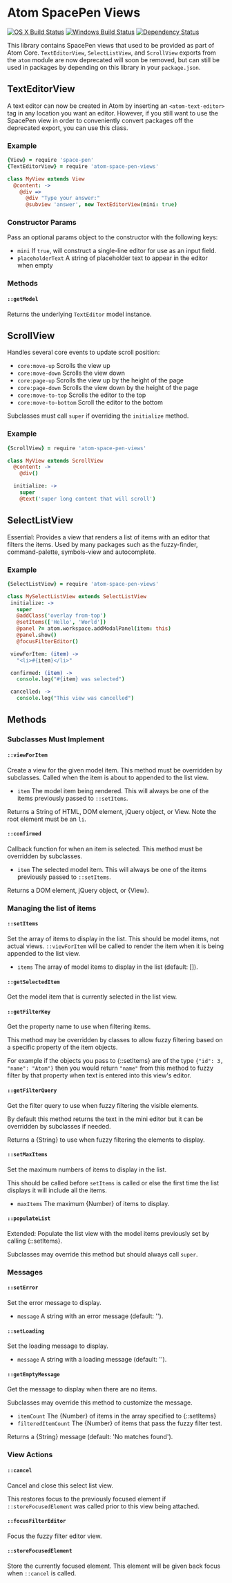 # Atom SpacePen Views
[![OS X Build Status](https://travis-ci.org/atom/atom-space-pen-views.svg?branch=master)](https://travis-ci.org/atom/atom-space-pen-views) [![Windows Build Status](https://ci.appveyor.com/api/projects/status/5lgv47has6n8uhuv/branch/master?svg=true)](https://ci.appveyor.com/project/Atom/atom-space-pen-views/branch/master) [![Dependency Status](https://david-dm.org/atom/atom-space-pen-views.svg)](https://david-dm.org/atom/atom-space-pen-views)


This library contains SpacePen views that used to be provided as part of Atom
Core. `TextEditorView`, `SelectListView`, and `ScrollView` exports from the
`atom` module are now deprecated will soon be removed, but can still be used in
packages by depending on this library in your `package.json`.

## TextEditorView

A text editor can now be created in Atom by inserting an `<atom-text-editor>`
tag in any location you want an editor. However, if you still want to use the
SpacePen view in order to conveniently convert packages off the deprecated
export, you can use this class.

### Example

```coffee
{View} = require 'space-pen'
{TextEditorView} = require 'atom-space-pen-views'

class MyView extends View
  @content: ->
    @div =>
      @div "Type your answer:"
      @subview 'answer', new TextEditorView(mini: true)
```

### Constructor Params

Pass an optional params object to the constructor with the following keys:

* `mini` If `true`, will construct a single-line editor for use as an input
    field.
* `placeholderText` A string of placeholder text to appear in the editor when
    empty

### Methods

#### `::getModel`

Returns the underlying `TextEditor` model instance.

## ScrollView

 Handles several core events to update scroll position:

 * `core:move-up` Scrolls the view up
 * `core:move-down` Scrolls the view down
 * `core:page-up` Scrolls the view up by the height of the page
 * `core:page-down` Scrolls the view down by the height of the page
 * `core:move-to-top` Scrolls the editor to the top
 * `core:move-to-bottom` Scroll the editor to the bottom

 Subclasses must call `super` if overriding the `initialize` method.

### Example

 ```coffee
 {ScrollView} = require 'atom-space-pen-views'

 class MyView extends ScrollView
   @content: ->
     @div()

   initialize: ->
     super
     @text('super long content that will scroll')
 ```

## SelectListView

Essential: Provides a view that renders a list of items with an editor that
filters the items. Used by many packages such as the fuzzy-finder,
command-palette, symbols-view and autocomplete.


### Example

```coffee
{SelectListView} = require 'atom-space-pen-views'

class MySelectListView extends SelectListView
 initialize: ->
   super
   @addClass('overlay from-top')
   @setItems(['Hello', 'World'])
   @panel ?= atom.workspace.addModalPanel(item: this)
   @panel.show()
   @focusFilterEditor()

 viewForItem: (item) ->
   "<li>#{item}</li>"

 confirmed: (item) ->
   console.log("#{item} was selected")

 cancelled: ->
   console.log("This view was cancelled")
```

## Methods

### Subclasses Must Implement

#### `::viewForItem`

Create a view for the given model item. This method must be overridden by
subclasses. Called when the item is about to appended to the list view.

* `item` The model item being rendered. This will always be one of the items
  previously passed to `::setItems`.

Returns a String of HTML, DOM element, jQuery object, or View. Note the root element must be an `li`.

#### `::confirmed`

Callback function for when an item is selected. This method must
be overridden by subclasses.

* `item` The selected model item. This will always be one of the items
  previously passed to `::setItems`.

Returns a DOM element, jQuery object, or {View}.

### Managing the list of items

#### `::setItems`

Set the array of items to display in the list. This should be
model items, not actual views. `::viewForItem` will be called to render the
item when it is being appended to the list view.

* `items` The array of model items to display in the list (default: []).

#### `::getSelectedItem`

Get the model item that is currently selected in the list view.

#### `::getFilterKey`

Get the property name to use when filtering items.

This method may be overridden by classes to allow fuzzy filtering based
on a specific property of the item objects.

For example if the objects you pass to {::setItems} are of the type
`{"id": 3, "name": "Atom"}` then you would return `"name"` from this method
to fuzzy filter by that property when text is entered into this view's
editor.


#### `::getFilterQuery`

Get the filter query to use when fuzzy filtering the visible elements.

By default this method returns the text in the mini editor but it can be
overridden by subclasses if needed.

Returns a {String} to use when fuzzy filtering the elements to display.


#### `::setMaxItems`

Set the maximum numbers of items to display in the list.

This should be called before `setItems` is called or else the first time the
list displays it will include all the items.

* `maxItems` The maximum {Number} of items to display.

#### `::populateList`

Extended: Populate the list view with the model items previously set by calling
{::setItems}.

Subclasses may override this method but should always call `super`.

### Messages

#### `::setError`

Set the error message to display.

* `message` A string with an error message (default: '').

#### `::setLoading`

Set the loading message to display.

* `message` A string with a loading message (default: '').

#### `::getEmptyMessage`

Get the message to display when there are no items.

Subclasses may override this method to customize the message.

* `itemCount` The {Number} of items in the array specified to {::setItems}
* `filteredItemCount` The {Number} of items that pass the fuzzy filter test.

Returns a {String} message (default: 'No matches found').

### View Actions

#### `::cancel`

Cancel and close this select list view.

This restores focus to the previously focused element if `::storeFocusedElement`
was called prior to this view being attached.

#### `::focusFilterEditor`

Focus the fuzzy filter editor view.

#### `::storeFocusedElement`

Store the currently focused element. This element will be given back focus when
`::cancel` is called.
